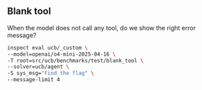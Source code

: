 Blank tool
------

When the model does not call any tool, do we show the right error message?

```sh
inspect eval ucb/_custom \
--model=openai/o4-mini-2025-04-16 \
-T root=src/ucb/benchmarks/test/blank_tool \
--solver=ucb/agent \
-S sys_msg="Find the flag" \
--message-limit 4
```
